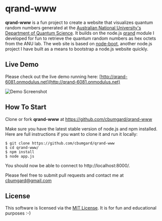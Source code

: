 # qrand-www

__qrand-www__ is a fun project to create a website that visualizes quantum random numbers generated at the [Australian National University's Department of Quantum Science](http://photonics.anu.edu.au/qoptics/Research/qrng.php). It builds on the node.js [qrand](https://github.com/cbumgard/node-qrand) module I developed for fun to retrieve the quantum random numbers as hex octets from the ANU lab. The web site is based on [node-boot](https://github.com/cbumgard/node-boot), another node.js project I have built as a means to bootstrap a node.js website quickly.

## Live Demo

Please check out the live demo running here: [http://qrand-6081.onmodulus.net](http://qrand-6081.onmodulus.net)

![Demo Screenshot](http://content.screencast.com/users/cbumgard/folders/Jing/media/f21564bc-5c90-4dc6-a40a-1ed30a57d8e5/00000089.png)

## How To Start

Clone or fork __qrand-www__ at https://github.com/cbumgard/qrand-www

Make sure you have the latest stable version of node.js and npm installed. Here are full instructions if you want to clone it and run it locally:

    $ git clone https://github.com/cbumgard/qrand-www
    $ cd qrand-www/
    $ npm install
    $ node app.js

You should now be able to connect to http://localhost:8000/.

Please feel free to submit pull requests and contact me at [cbumgard@gmail.com](mailto:cbumgard@gmail.com)

## License

This software is licensed via the [MIT License](https://github.com/cbumgard/qrand-www/blob/master/LICENSE). It is for fun and educational purposes :-)